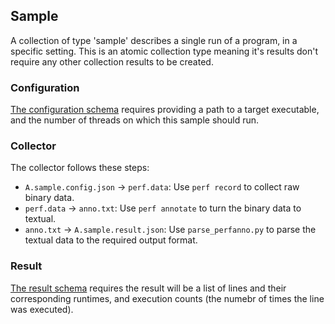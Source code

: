 ## Sample
A collection of type 'sample' describes a single run of a program, in a specific setting.
This is an atomic collection type meaning it's results don't require any other collection results to be created.

### Configuration
[The configuration schema](symbols.config.schema.json) requires providing a path to a target executable,
and the number of threads on which this sample should run.

### Collector
The collector follows these steps:
* `A.sample.config.json` -> `perf.data`: Use `perf record` to collect raw binary data.
* `perf.data` -> `anno.txt`: Use `perf annotate` to turn the binary data to textual.
* `anno.txt` -> `A.sample.result.json`: Use `parse_perfanno.py` to parse the textual data to the required output format.

### Result
[The result schema](symbols.result.schema.json) requires the result will be a list of lines and their corresponding runtimes, and execution counts (the numebr of times the line was executed).

